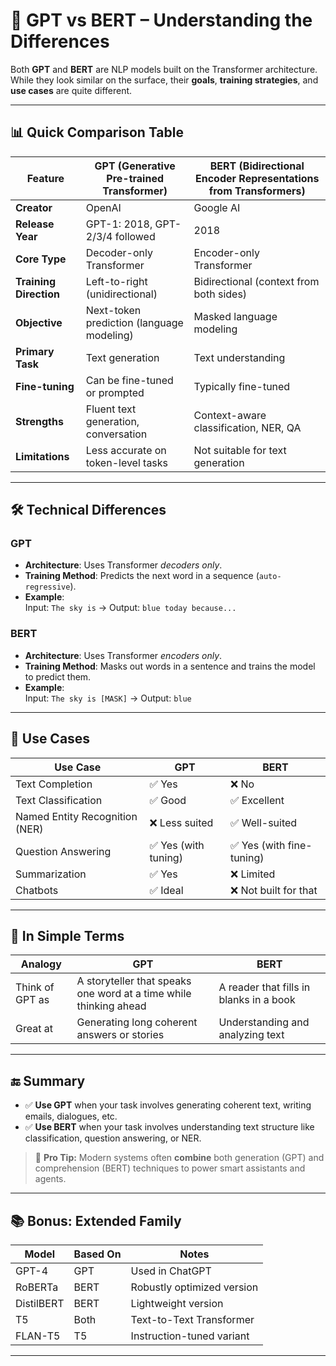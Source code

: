# 🤖 GPT vs BERT – Understanding the Differences

Both **GPT** and **BERT** are NLP models built on the Transformer architecture. While they look similar on the surface, their **goals**, **training strategies**, and **use cases** are quite different.

---

## 📊 Quick Comparison Table

| Feature                  | GPT (Generative Pre-trained Transformer) | BERT (Bidirectional Encoder Representations from Transformers) |
|--------------------------|------------------------------------------|----------------------------------------------------------------|
| **Creator**              | OpenAI                                   | Google AI                                                      |
| **Release Year**         | GPT-1: 2018, GPT-2/3/4 followed           | 2018                                                           |
| **Core Type**            | Decoder-only Transformer                 | Encoder-only Transformer                                       |
| **Training Direction**   | Left-to-right (unidirectional)           | Bidirectional (context from both sides)                        |
| **Objective**            | Next-token prediction (language modeling)| Masked language modeling                                       |
| **Primary Task**         | Text generation                          | Text understanding                                             |
| **Fine-tuning**          | Can be fine-tuned or prompted            | Typically fine-tuned                                           |
| **Strengths**            | Fluent text generation, conversation     | Context-aware classification, NER, QA                          |
| **Limitations**          | Less accurate on token-level tasks       | Not suitable for text generation                               |

---

## 🛠️ Technical Differences

### GPT
- **Architecture**: Uses Transformer *decoders only*.
- **Training Method**: Predicts the next word in a sequence (`auto-regressive`).
- **Example**:  
  Input: `The sky is` → Output: `blue today because...`

### BERT
- **Architecture**: Uses Transformer *encoders only*.
- **Training Method**: Masks out words in a sentence and trains the model to predict them.
- **Example**:  
  Input: `The sky is [MASK]` → Output: `blue`

---

## 🧪 Use Cases

| Use Case                          | GPT                           | BERT                         |
|----------------------------------|-------------------------------|------------------------------|
| Text Completion                  | ✅ Yes                        | ❌ No                        |
| Text Classification              | ✅ Good                       | ✅ Excellent                 |
| Named Entity Recognition (NER)   | ❌ Less suited                | ✅ Well-suited               |
| Question Answering               | ✅ Yes (with tuning)          | ✅ Yes (with fine-tuning)    |
| Summarization                    | ✅ Yes                        | ❌ Limited                   |
| Chatbots                         | ✅ Ideal                      | ❌ Not built for that        |

---

## 🧠 In Simple Terms

| Analogy | GPT | BERT |
|--------|-----|------|
| Think of GPT as | A storyteller that speaks one word at a time while thinking ahead | A reader that fills in blanks in a book |
| Great at | Generating long coherent answers or stories | Understanding and analyzing text |

---

## 🔚 Summary

- ✅ **Use GPT** when your task involves generating coherent text, writing emails, dialogues, etc.
- ✅ **Use BERT** when your task involves understanding text structure like classification, question answering, or NER.

> 📌 **Pro Tip:** Modern systems often **combine** both generation (GPT) and comprehension (BERT) techniques to power smart assistants and agents.

---

## 📚 Bonus: Extended Family

| Model         | Based On | Notes                          |
|---------------|----------|--------------------------------|
| GPT-4         | GPT      | Used in ChatGPT                |
| RoBERTa       | BERT     | Robustly optimized version     |
| DistilBERT    | BERT     | Lightweight version            |
| T5            | Both     | Text-to-Text Transformer       |
| FLAN-T5       | T5       | Instruction-tuned variant      |

---
